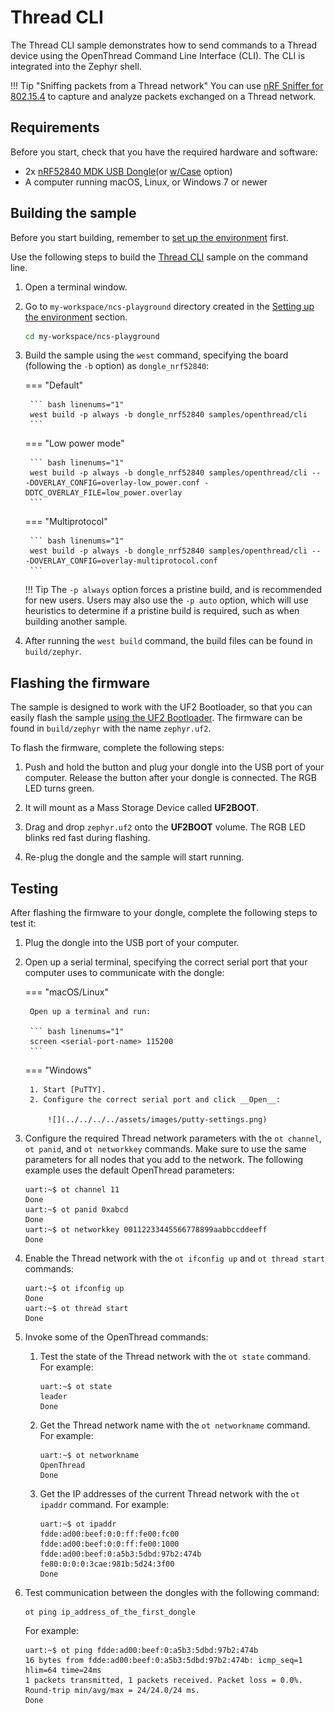 # Thread CLI

The Thread CLI sample demonstrates how to send commands to a Thread device using the OpenThread Command Line Interface (CLI). The CLI is integrated into the Zephyr shell.

!!! Tip "Sniffing packets from a Thread network" 
    You can use [nRF Sniffer for 802.15.4](../../../nrf802154-sniffer/index.md) to capture and analyze packets exchanged on a Thread network.

## Requirements

Before you start, check that you have the required hardware and software:

- 2x [nRF52840 MDK USB Dongle](https://makerdiary.com/products/nrf52840-mdk-usb-dongle)(or [w/Case](https://makerdiary.com/products/nrf52840-mdk-usb-dongle-w-case) option)
- A computer running macOS, Linux, or Windows 7 or newer

## Building the sample

Before you start building, remember to [set up the environment](../../setup.md) first.

Use the following steps to build the [Thread CLI] sample on the command line.

1. Open a terminal window.

2. Go to `my-workspace/ncs-playground` directory created in the [Setting up the environment](../../setup.md#get-the-code) section.

    ``` bash linenums="1"
    cd my-workspace/ncs-playground
    ```

3. Build the sample using the `west` command, specifying the board (following the `-b` option) as `dongle_nrf52840`:

    === "Default"

        ``` bash linenums="1"
        west build -p always -b dongle_nrf52840 samples/openthread/cli
        ```

    === "Low power mode"

        ``` bash linenums="1"
        west build -p always -b dongle_nrf52840 samples/openthread/cli -- -DOVERLAY_CONFIG=overlay-low_power.conf -DDTC_OVERLAY_FILE=low_power.overlay
        ```

    === "Multiprotocol"

        ``` bash linenums="1"
        west build -p always -b dongle_nrf52840 samples/openthread/cli -- -DOVERLAY_CONFIG=overlay-multiprotocol.conf
        ```

    !!! Tip
        The `-p always` option forces a pristine build, and is recommended for new users. Users may also use the `-p auto` option, which will use heuristics to determine if a pristine build is required, such as when building another sample.

4. After running the `west build` command, the build files can be found in `build/zephyr`.

## Flashing the firmware

The sample is designed to work with the UF2 Bootloader, so that you can easily flash the sample [using the UF2 Bootloader](../../../../programming/uf2boot.md). The firmware can be found in `build/zephyr` with the name `zephyr.uf2`.

To flash the firmware, complete the following steps:

1. Push and hold the button and plug your dongle into the USB port of your computer. Release the button after your dongle is connected. The RGB LED turns green.

2. It will mount as a Mass Storage Device called __UF2BOOT__.

3. Drag and drop `zephyr.uf2` onto the __UF2BOOT__ volume. The RGB LED blinks red fast during flashing.

4. Re-plug the dongle and the sample will start running.

## Testing

After flashing the firmware to your dongle, complete the following steps to test it:

1. Plug the dongle into the USB port of your computer.
2. Open up a serial terminal, specifying the correct serial port that your computer uses to communicate with the dongle:

    === "macOS/Linux"

        Open up a terminal and run:

        ``` bash linenums="1"
        screen <serial-port-name> 115200
        ```

    === "Windows"

        1. Start [PuTTY].
        2. Configure the correct serial port and click __Open__:

            ![](../../../../assets/images/putty-settings.png)

3. Configure the required Thread network parameters with the `ot channel`, `ot panid`, and `ot networkkey` commands. Make sure to use the same parameters for all nodes that you add to the network. The following example uses the default OpenThread parameters:

    ``` { .bash .no-copy linenums="1" }
    uart:~$ ot channel 11
    Done
    uart:~$ ot panid 0xabcd
    Done
    uart:~$ ot networkkey 00112233445566778899aabbccddeeff
    Done
    ```

4. Enable the Thread network with the `ot ifconfig up` and `ot thread start` commands:

    ``` { .bash .no-copy linenums="7" }
    uart:~$ ot ifconfig up
    Done
    uart:~$ ot thread start
    Done
    ```

5. Invoke some of the OpenThread commands:

    1. Test the state of the Thread network with the `ot state` command. For example:

        ``` { .bash .no-copy linenums="11"}
        uart:~$ ot state
        leader
        Done
        ```

    2. Get the Thread network name with the `ot networkname` command. For example:

        ``` { .bash .no-copy linenums="14"}
        uart:~$ ot networkname
        OpenThread
        Done
        ```        

    3. Get the IP addresses of the current Thread network with the `ot ipaddr` command. For example:

        ``` { .bash .no-copy linenums="17"}
        uart:~$ ot ipaddr
        fdde:ad00:beef:0:0:ff:fe00:fc00
        fdde:ad00:beef:0:0:ff:fe00:1000
        fdde:ad00:beef:0:a5b3:5dbd:97b2:474b
        fe80:0:0:0:3cae:981b:5d24:3f00
        Done
        ``` 

6. Test communication between the dongles with the following command:

    ``` { .bash .no-copy }
    ot ping ip_address_of_the_first_dongle
    ```

    For example:

    ``` { .bash .no-copy linenums="1" }
    uart:~$ ot ping fdde:ad00:beef:0:a5b3:5dbd:97b2:474b
    16 bytes from fdde:ad00:beef:0:a5b3:5dbd:97b2:474b: icmp_seq=1 hlim=64 time=24ms
    1 packets transmitted, 1 packets received. Packet loss = 0.0%. Round-trip min/avg/max = 24/24.0/24 ms.
    Done
    ```

[Thread CLI]: https://github.com/makerdiary/ncs-playground/tree/main/samples/openthread/cli
[PuTTY]: https://apps.microsoft.com/store/detail/putty/XPFNZKSKLBP7RJ

